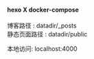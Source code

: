 #### hexo X docker-compose

博客路径 : datadir/_posts
<br>
静态页面路径 : datadir/public

本地访问: localhost:4000